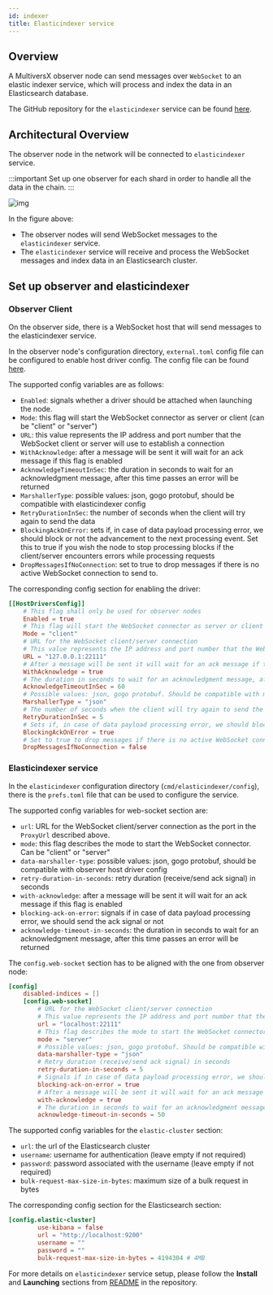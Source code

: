 ```yaml
---
id: indexer
title: Elasticindexer service
---
```


[comment]: # (mx-abstract)

## Overview

A MultiversX observer node can send messages over `WebSocket` to an elastic indexer service, which will process and index the data in an Elasticsearch database.

The GitHub repository for the `elasticindexer` service can be found [here](https://github.com/multiversx/mx-chain-es-indexer-go).

[comment]: # (mx-context-auto)

## Architectural Overview

The observer node in the network will be connected to `elasticindexer` service.

:::important
Set up one observer for each shard in order to handle all the data in the chain.
:::

![img](/technology/indexer.png)

In the figure above:
- The observer nodes will send WebSocket messages to the `elasticindexer` service.
- The `elasticindexer` service will receive and process the WebSocket messages and index data in an Elasticsearch cluster.

[comment]: # (mx-context-auto)

## Set up observer and elasticindexer

[comment]: # (mx-context-auto)

### Observer Client

On the observer side, there is a WebSocket host that will send messages to the elasticindexer service.

In the observer node's configuration directory, `external.toml` config file can be configured
to enable host driver config. The config file can be found
[here](https://github.com/multiversx/mx-chain-go/blob/master/cmd/node/config/external.toml).

The supported config variables are as follows:

- `Enabled`: signals whether a driver should be attached when launching the node.
- `Mode`: this flag will start the WebSocket connector as server or client (can be "client" or "server")
- `URL`: this value represents the IP address and port number that the WebSocket client or server will use to establish a connection
- `WithAcknowledge`: after a message will be sent it will wait for an ack message if this flag is enabled
- `AcknowledgeTimeoutInSec`: the duration in seconds to wait for an acknowledgment message, after this time passes an error will be returned
- `MarshallerType`: possible values: json, gogo protobuf, should be compatible with elasticindexer config
- `RetryDurationInSec`: the number of seconds when the client will try again to send the data
- `BlockingAckOnError`: sets if, in case of data payload processing error, we should block or not the advancement to the next processing event. Set this to true if you wish the node to stop processing blocks if the client/server encounters errors while processing requests
- `DropMessagesIfNoConnection`: set to true to drop messages if there is no active WebSocket connection to send to.

The corresponding config section for enabling the driver:

```toml
[[HostDriversConfig]]
    # This flag shall only be used for observer nodes
    Enabled = true
    # This flag will start the WebSocket connector as server or client (can be "client" or "server")
    Mode = "client"
    # URL for the WebSocket client/server connection
    # This value represents the IP address and port number that the WebSocket client or server will use to establish a connection.
    URL = "127.0.0.1:22111"
    # After a message will be sent it will wait for an ack message if this flag is enabled
    WithAcknowledge = true
    # The duration in seconds to wait for an acknowledgment message, after this time passes an error will be returned
    AcknowledgeTimeoutInSec = 60
    # Possible values: json, gogo protobuf. Should be compatible with mx-chain-es-indexer-go config
    MarshallerType = "json"
    # The number of seconds when the client will try again to send the data
    RetryDurationInSec = 5
    # Sets if, in case of data payload processing error, we should block or not the advancement to the next processing event. Set this to true if you wish the node to stop processing blocks if the client/server encounters errors while processing requests.
    BlockingAckOnError = true
    # Set to true to drop messages if there is no active WebSocket connection to send to.
    DropMessagesIfNoConnection = false
```

[comment]: # (mx-context-auto)

### Elasticindexer service

In the `elasticindexer` configuration directory (`cmd/elasticindexer/config`), there is the `prefs.toml`
file that can be used to configure the service.

The supported config variables for web-socket section are:
- `url`: URL for the WebSocket client/server connection
  as the port in the `ProxyUrl` described above.
- `mode`: this flag describes the mode to start the WebSocket connector. Can be "client" or "server"
- `data-marshaller-type`: possible values: json, gogo protobuf, should be compatible with observer host driver config
- `retry-duration-in-seconds`: retry duration (receive/send ack signal) in seconds
- `with-acknowledge`:  after a message will be sent it will wait for an ack message if this flag is enabled
- `blocking-ack-on-error`: signals if in case of data payload processing error, we should send the ack signal or not
- `acknowledge-timeout-in-seconds`: the duration in seconds to wait for an acknowledgment message, after this time passes an error will be returned

The `config.web-socket` section has to be aligned with the one from observer node:

```toml
[config]
    disabled-indices = []
    [config.web-socket]
        # URL for the WebSocket client/server connection
        # This value represents the IP address and port number that the WebSocket client or server will use to establish a connection.
        url = "localhost:22111"
        # This flag describes the mode to start the WebSocket connector. Can be "client" or "server"
        mode = "server"
        # Possible values: json, gogo protobuf. Should be compatible with mx-chain-node outport driver config
        data-marshaller-type = "json"
        # Retry duration (receive/send ack signal) in seconds
        retry-duration-in-seconds = 5
        # Signals if in case of data payload processing error, we should send the ack signal or not
        blocking-ack-on-error = true
        # After a message will be sent it will wait for an ack message if this flag is enabled
        with-acknowledge = true
        # The duration in seconds to wait for an acknowledgment message, after this time passes an error will be returned
        acknowledge-timeout-in-seconds = 50
```

The supported config variables for the `elastic-cluster` section:
- `url`: the url of the Elasticsearch cluster
- `username`: username for authentication (leave empty if not required)
- `password`: password associated with the username (leave empty if not required)
- `bulk-request-max-size-in-bytes`: maximum size of a bulk request in bytes

The corresponding config section for the Elasticsearch section:

```toml
[config.elastic-cluster]
        use-kibana = false
        url = "http://localhost:9200"
        username = ""
        password = ""
        bulk-request-max-size-in-bytes = 4194304 # 4MB
```

For more details on `elasticindexer` service setup, please follow the **Install** and **Launching**
sections from [README](https://github.com/multiversx/mx-chain-es-indexer-go) in the repository.
